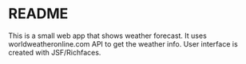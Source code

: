 # README #

This is a small web app that shows weather forecast.
It uses worldweatheronline.com API to get the weather info.
User interface is created with JSF/Richfaces.
